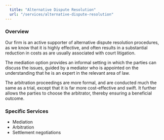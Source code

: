 ```yaml
---
  title: "Alternative Dispute Resolution"
  url: "/services/alternative-dispute-resolution"
---
```


### Overview

Our firm is an active supporter of alternative dispute resolution procedures, as we know that it is highly effective, and often results in a substantial reduction in costs as are usually associated with court litigation.

The mediation option provides an informal setting in which the parties can discuss the issues, guided by a mediator who is appointed on the understanding that he is an expert in the relevant area of law.

The arbitration proceedings are more formal, and are conducted much the same as a trial, except that it is far more cost-effective and swift. It further allows the parties to choose the arbitrator, thereby ensuring a beneficial outcome.

### Specific Services

*   Mediation
*   Arbitration
*   Settlement negotiations